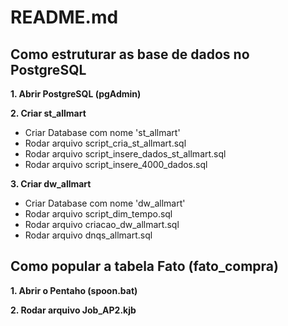 # README.md

## Como estruturar as base de dados no PostgreSQL

**1. Abrir PostgreSQL (pgAdmin)**

**2. Criar st_allmart**
  - Criar Database com nome 'st_allmart'
  - Rodar arquivo script_cria_st_allmart.sql
  - Rodar arquivo script_insere_dados_st_allmart.sql
  - Rodar arquivo script_insere_4000_dados.sql

**3. Criar dw_allmart**
  - Criar Database com nome 'dw_allmart'
  - Rodar arquivo script_dim_tempo.sql
  - Rodar arquivo criacao_dw_allmart.sql
  - Rodar arquivo dnqs_allmart.sql


## Como popular a tabela Fato (fato_compra)

**1. Abrir o Pentaho (spoon.bat)**

**2. Rodar arquivo Job_AP2.kjb**
